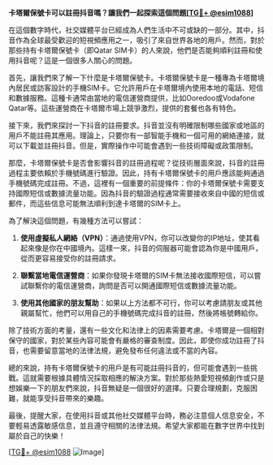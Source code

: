 **卡塔爾保號卡可以註冊抖音嗎？讓我們一起探索這個問題[[TG💪+ @esim1088](https://t.me/s/esim1088)]**

在這個數字時代，社交媒體平台已經成為人們生活中不可或缺的一部分。其中，抖音作為全球最受歡迎的短視頻應用之一，吸引了來自世界各地的用戶。然而，對於那些持有卡塔爾保號卡（即Qatar SIM卡）的人來說，他們是否能夠順利註冊和使用抖音呢？這是一個很多人關心的問題。

首先，讓我們來了解一下什麼是卡塔爾保號卡。卡塔爾保號卡是一種專為卡塔爾境內居民或訪客設計的手機SIM卡。它允許用戶在卡塔爾境內使用本地的電話、短信和數據服務。這種卡通常由當地的電信運營商提供，比如Ooredoo或Vodafone Qatar等。這些運營商在卡塔爾市場上競爭激烈，提供的套餐也各有特色。

接下來，我們來探討一下抖音的註冊要求。抖音並沒有明確限制哪些國家或地區的用戶不能註冊其應用。理論上，只要你有一部智能手機和一個可用的網絡連接，就可以下載並註冊抖音。但是，實際操作中可能會遇到一些技術障礙或政策限制。

那麼，卡塔爾保號卡是否會影響抖音的註冊過程呢？從技術層面來說，抖音的註冊過程主要依賴於手機號碼進行驗證。因此，持有卡塔爾保號卡的用戶應該能夠通過手機號碼完成註冊。不過，這裡有一個重要的前提條件：你的卡塔爾保號卡需要支持國際短信或數據流量功能。因為抖音的驗證過程通常需要接收來自中國的短信或郵件，而這些信息可能無法順利到達卡塔爾的SIM卡上。

為了解決這個問題，有幾種方法可以嘗試：

1. **使用虛擬私人網絡（VPN）**：通過使用VPN，你可以改變你的IP地址，使其看起來像是你在中國境內。這樣一來，抖音的伺服器可能會認為你是中國用戶，從而更容易接受你的註冊請求。
   
2. **聯繫當地電信運營商**：如果你發現卡塔爾的SIM卡無法接收國際短信，可以嘗試聯繫你的電信運營商，詢問是否可以開通國際短信或數據流量功能。

3. **使用其他國家的朋友幫助**：如果以上方法都不可行，你可以考慮請朋友或其他親屬幫忙，他們可以用自己的手機號碼完成抖音的註冊，然後將帳號轉給你。

除了技術方面的考量，還有一些文化和法律上的因素需要考慮。卡塔爾是一個相對保守的國家，對於某些內容可能會有嚴格的審查制度。因此，即使你成功註冊了抖音，也需要留意當地的法律法規，避免發布任何違法或不當的內容。

總的來說，持有卡塔爾保號卡的用戶是有可能註冊抖音的，但可能會遇到一些挑戰。這就需要根據具體情況採取相應的解決方案。對於那些熱愛短視頻創作或只是想娛樂一下的朋友們來說，抖音無疑是一個很好的選擇。只要合理規劃，克服困難，就能享受抖音帶來的樂趣。

最後，提醒大家，在使用抖音或其他社交媒體平台時，務必注意個人信息安全，不要輕易透露敏感信息，並且遵守相關的法律法規。希望大家都能在數字世界中找到屬於自己的快樂！

[[TG💪+ @esim1088](https://t.me/s/esim1088) ![Image](https://i.postimg.cc/4NQfJmqS/Snipaste-2025-05-13-00-14-12.png)]